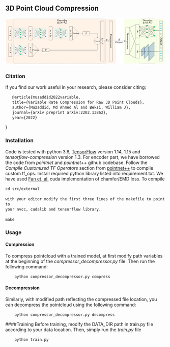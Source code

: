 ## 3D Point Cloud Compression
![alt text](archi.PNG "Title") 

### Citation
If you find our work useful in your research, please consider citing:

       @article{muzaddid2022variable,
       title={Variable Rate Compression for Raw 3D Point Clouds},
       author={Muzaddid, Md Ahmed Al and Beksi, William J},
       journal={arXiv preprint arXiv:2202.13862},
       year={2022}
}

### Installation

Code is tested with python 3.6, <a href="https://www.tensorflow.org/install/">TensorFlow</a> 
version 1.14, 1.15 and *tensorflow-compression* version 1.3. For encoder part,
we have borrowed the code from *pointnet* and *pointnet++* github codebase.
Follow the *Compile Customized TF Operators* section
from [pointnet++](https://github.com/charlesq34/pointnet2) to compile custom 
tf_ops. Install required python library listed into requirement.txt.
We have used [Fan et. al.](https://github.com/fanhqme/PointSetGeneration)
cuda implementation of chamfer/EMD loss. To compile
```
cd src/external

with your editor modify the first three lines of the makefile to point to 
your nvcc, cudalib and tensorflow library.

make
``` 
### Usage

#### Compression
To compress pointcloud with a trained model, at first modify path 
 variables at the beginning of the *compressor_decompressor.py* file.
 Then run the following command: 

        python compressor_decompressor.py compress 

#### Decompression
Similarly, with modified path reflecting the compressed file location,
 you can decompress the pointcloud using the following command: 

        python compressor_decompressor.py decompress 

####Training
Before training, modify the DATA_DIR path in train.py file according to your
data location. Then, simply run the *train.py* file 

        python train.py 
